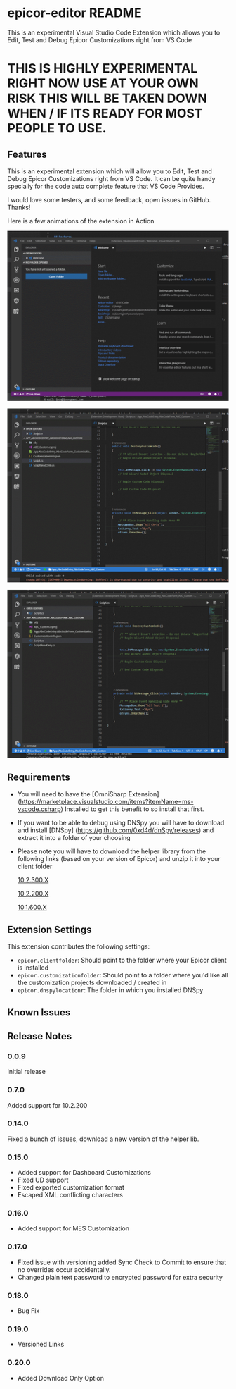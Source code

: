 # epicor-editor README

This is an experimental Visual Studio Code Extension which allows you to Edit, Test and Debug Epicor Customizations right from VS Code
# THIS IS HIGHLY EXPERIMENTAL RIGHT NOW USE AT YOUR OWN RISK THIS WILL BE TAKEN DOWN WHEN / IF ITS READY FOR MOST PEOPLE TO USE.


## Features

This is an experimental extension which will allow you to Edit, Test and Debug Epicor Customizations right from VS Code. It can be quite handy specially for the code auto complete feature that VS Code Provides.

I would love some testers, and some feedback, open issues in GitHub. Thanks!



Here is a few animations of the extension in Action

![Opening a Customization](images/VSCodeOpen.gif)

![Editing / Running a Customization](images/VSCodeSyncTest.gif)

![Debugging a Customization using DnSpy](images/VSCodeDebug.gif)



## Requirements

* You will need to have the [OmniSharp Extension] (https://marketplace.visualstudio.com/items?itemName=ms-vscode.csharp) Installed to get this benefit to so install that first.

* If you want to be able to debug using DNSpy you will have to download and install [DNSpy] (https://github.com/0xd4d/dnSpy/releases) and extract it into a folder of your choosing

* Please note you will have to download the helper library from the following links (based on your version of Epicor) and unzip it into your client folder

    [10.2.300.X](https://josecgomez.com/files/CustomizationHelper.10.2.300.X.zip?0.20.0)

    [10.2.200.X](https://josecgomez.com/files/CustomizationHelper.10.2.200.X.zip?0.20.0)

    [10.1.600.X](https://josecgomez.com/files/CustomizationHelper.10.1.600.X.zip?0.20.0)

## Extension Settings

This extension contributes the following settings:

* `epicor.clientfolder`: Should point to the folder where your Epicor client is installed
* `epicor.customizationfolder`: Should point to a folder where you'd like all the customization projects downloaded / created in
* `epicor.dnspylocationr`: The folder in which you installed DNSpy 

## Known Issues



## Release Notes



### 0.0.9

Initial release 

### 0.7.0
Added support for 10.2.200

### 0.14.0
Fixed a bunch of issues, download a new version of the helper lib.
### 0.15.0
* Added support for Dashboard Customizations
* Fixed UD support
* Fixed exported customization format
* Escaped XML conflicting characters
### 0.16.0
* Added support for MES Customization
### 0.17.0
* Fixed issue with versioning added Sync Check to Commit to ensure that no overrides occur accidentally.
* Changed plain text password to encrypted password for extra security
### 0.18.0
* Bug Fix
### 0.19.0
* Versioned Links
### 0.20.0
* Added Download Only Option